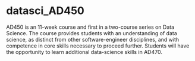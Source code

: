 # datasci_AD450
AD450 is an 11-week course and first in a two-course series on Data Science. The course provides students with an understanding of data science, as distinct from other software-engineer disciplines, and with competence in core skills necessary to proceed further. Students will have the opportunity to learn additional data-science skills in AD470.
